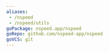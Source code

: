 ```yaml
---
aliases:
 - /nspeed
 - /nspeed/utils
goPackage: nspeed.app/nspeed
goRepo: github.com/nspeed-app/nspeed
goVCS: git
---
```

